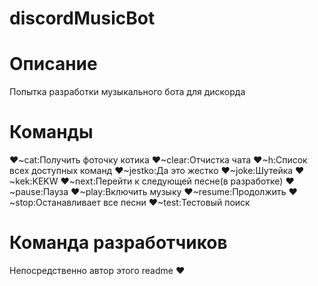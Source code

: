 # discordMusicBot

# Описание

Попытка разработки музыкального бота для дискорда 

# Команды
❤~cat:Получить фоточку котика 
❤~clear:Отчистка чата 
❤~h:Список всех доступных команд 
❤~jestko:Да это жестко 
❤~joke:Шутейка 
❤~kek:KEKW 
❤~next:Перейти к следующей песне(в разработке) 
❤~pause:Пауза 
❤~play:Включить музыку 
❤~resume:Продолжить 
❤~stop:Останавливает все песни 
❤~test:Тестовый поиск 

# Команда разработчиков

Непосредственно автор этого readme ❤
